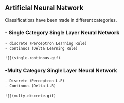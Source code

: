 ## Artificial Neural Network
Classifications have been made in different categories.
### - Single Category Single Layer Neural Network
    - discrete (Perceptron Learning Rule)
    - continuos (Delta Learning Rule)
    
    ![](single-continous.gif)
    
### -Multy Category Single Layer Neural Network 
    - Discrete (Perceptron L.R) 
    - Continous (Delta L.R)
    
    ![](multy-discrete.gif)
